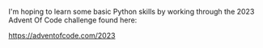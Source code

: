 I'm hoping to learn some basic Python skills by working through the 2023 Advent Of Code challenge found here: 

https://adventofcode.com/2023